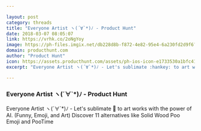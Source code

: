 ```yaml
---

layout: post
category: threads
title: "Everyone Artist ヽ(´∀`*)ﾉ - Product Hunt"
date: 2018-03-07 08:05:07
link: https://vrhk.co/2oNgYoy
image: https://ph-files.imgix.net/db228d8b-f872-4e82-95e4-6a230fd2d9f6?auto=format&fit=crop&h=512&w=1024
domain: producthunt.com
author: "Product Hunt"
icon: https://assets.producthunt.com/assets/ph-ios-icon-e1733530a1bfc41080db8161823f1ef262cdbbc933800c0a2a706f70eb9c277a.png
excerpt: "Everyone Artist ヽ(´∀`*)ﾉ - Let's sublimate :hankey: to art works with the power of AI. (Funny, Emoji, and Art) Discover 11 alternatives like Solid Wood Poo Emoji and PooTime"

---
```


### Everyone Artist ヽ(´∀`*)ﾉ - Product Hunt

Everyone Artist ヽ(´∀`*)ﾉ - Let's sublimate :hankey: to art works with the power of AI. (Funny, Emoji, and Art) Discover 11 alternatives like Solid Wood Poo Emoji and PooTime